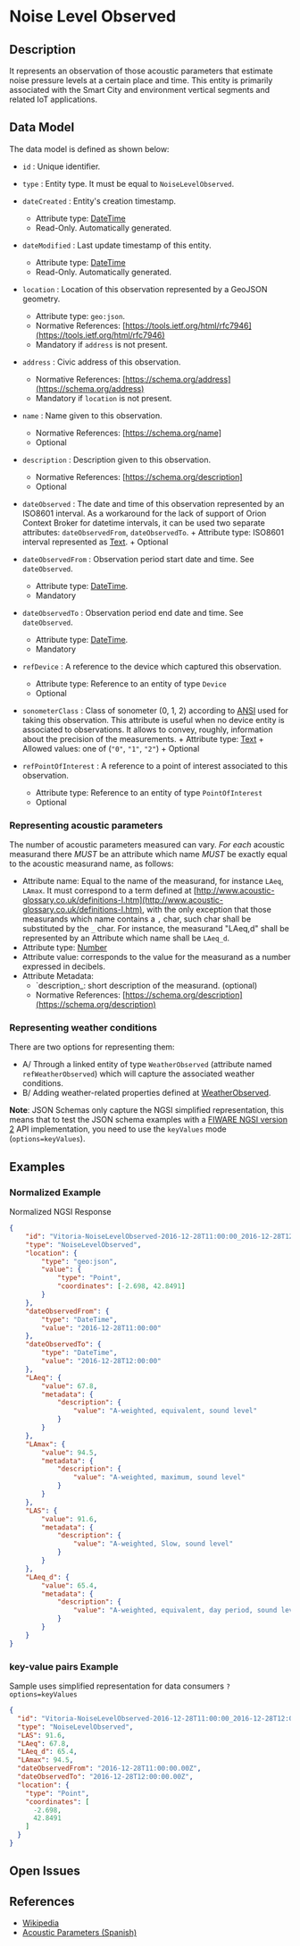# Noise Level Observed

## Description

It represents an observation of those acoustic parameters that estimate noise
pressure levels at a certain place and time. This entity is primarily associated
with the Smart City and environment vertical segments and related IoT
applications.

## Data Model

The data model is defined as shown below:

-   `id` : Unique identifier.

-   `type` : Entity type. It must be equal to `NoiseLevelObserved`.

-   `dateCreated` : Entity's creation timestamp.

    -   Attribute type: [DateTime](https://schema.org/DateTime)
    -   Read-Only. Automatically generated.

-   `dateModified` : Last update timestamp of this entity.

    -   Attribute type: [DateTime](https://schema.org/DateTime)
    -   Read-Only. Automatically generated.

-   `location` : Location of this observation represented by a GeoJSON geometry.

    -   Attribute type: `geo:json`.
    -   Normative References:
        [https://tools.ietf.org/html/rfc7946](https://tools.ietf.org/html/rfc7946)
    -   Mandatory if `address` is not present.

-   `address` : Civic address of this observation.

    -   Normative References:
        [https://schema.org/address](https://schema.org/address)
    -   Mandatory if `location` is not present.

-   `name` : Name given to this observation.

    -   Normative References: [https://schema.org/name]
    -   Optional

-   `description` : Description given to this observation.

    -   Normative References: [https://schema.org/description]
    -   Optional

-   `dateObserved` : The date and time of this observation represented by an
    ISO8601 interval. As a workaround for the lack of support of Orion Context
    Broker for datetime intervals, it can be used two separate attributes:
    `dateObservedFrom`, `dateObservedTo`. + Attribute type: ISO8601 interval
    represented as [Text](https://schema.org/Text). + Optional

-   `dateObservedFrom` : Observation period start date and time. See
    `dateObserved`.

    -   Attribute type: [DateTime](https://schema.org/DateTime).
    -   Mandatory

-   `dateObservedTo` : Observation period end date and time. See `dateObserved`.

    -   Attribute type: [DateTime](https://schema.org/DateTime).
    -   Mandatory

-   `refDevice` : A reference to the device which captured this observation.

    -   Attribute type: Reference to an entity of type `Device`
    -   Optional

-   `sonometerClass` : Class of sonometer (0, 1, 2) according to
    [ANSI](http://soundmetersource.com/ansi-standards.html) used for taking this
    observation. This attribute is useful when no device entity is associated to
    observations. It allows to convey, roughly, information about the precision
    of the measurements. + Attribute type: [Text](https://schema.org/Text) +
    Allowed values: one of (`"0"`, `"1"`, `"2"`) + Optional

-   `refPointOfInterest` : A reference to a point of interest associated to this
    observation.
    -   Attribute type: Reference to an entity of type `PointOfInterest`
    -   Optional

### Representing acoustic parameters

The number of acoustic parameters measured can vary. _For each_ acoustic
measurand there _MUST_ be an attribute which name _MUST_ be exactly equal to the
acoustic measurand name, as follows:

-   Attribute name: Equal to the name of the measurand, for instance `LAeq`,
    `LAmax`. It must correspond to a term defined at
    [http://www.acoustic-glossary.co.uk/definitions-l.htm](http://www.acoustic-glossary.co.uk/definitions-l.htm),
    with the only exception that those measurands which name contains a `,`
    char, such char shall be substituted by the `_` char. For instance, the
    measurand "LAeq,d" shall be represented by an Attribute which name shall be
    `LAeq_d`.
-   Attribute type: [Number](https://schema.org/Number)
-   Attribute value: corresponds to the value for the measurand as a number
    expressed in decibels.
-   Attribute Metadata:
    -   `description\_: short description of the measurand. (optional)
    -   Normative References:
        [https://schema.org/description](https://schema.org/description)

### Representing weather conditions

There are two options for representing them:

-   A/ Through a linked entity of type `WeatherObserved` (attribute named
    `refWeatherObserved`) which will capture the associated weather conditions.
-   B/ Adding weather-related properties defined at
    [WeatherObserved](../../../Weather/WeatherObserved/doc/spec.md).

**Note**: JSON Schemas only capture the NGSI simplified representation, this
means that to test the JSON schema examples with a
[FIWARE NGSI version 2](http://fiware.github.io/specifications/ngsiv2/stable)
API implementation, you need to use the `keyValues` mode (`options=keyValues`).

## Examples

### Normalized Example

Normalized NGSI Response

```json
{
    "id": "Vitoria-NoiseLevelObserved-2016-12-28T11:00:00_2016-12-28T12:00:00",
    "type": "NoiseLevelObserved",
    "location": {
        "type": "geo:json",
        "value": {
            "type": "Point",
            "coordinates": [-2.698, 42.8491]
        }
    },
    "dateObservedFrom": {
        "type": "DateTime",
        "value": "2016-12-28T11:00:00"
    },
    "dateObservedTo": {
        "type": "DateTime",
        "value": "2016-12-28T12:00:00"
    },
    "LAeq": {
        "value": 67.8,
        "metadata": {
            "description": {
                "value": "A-weighted, equivalent, sound level"
            }
        }
    },
    "LAmax": {
        "value": 94.5,
        "metadata": {
            "description": {
                "value": "A-weighted, maximum, sound level"
            }
        }
    },
    "LAS": {
        "value": 91.6,
        "metadata": {
            "description": {
                "value": "A-weighted, Slow, sound level"
            }
        }
    },
    "LAeq_d": {
        "value": 65.4,
        "metadata": {
            "description": {
                "value": "A-weighted, equivalent, day period, sound level"
            }
        }
    }
}
```

### key-value pairs Example

Sample uses simplified representation for data consumers `?options=keyValues`

```json
{
  "id": "Vitoria-NoiseLevelObserved-2016-12-28T11:00:00_2016-12-28T12:00:00",
  "type": "NoiseLevelObserved",
  "LAS": 91.6,
  "LAeq": 67.8,
  "LAeq_d": 65.4,
  "LAmax": 94.5,
  "dateObservedFrom": "2016-12-28T11:00:00.00Z",
  "dateObservedTo": "2016-12-28T12:00:00.00Z",
  "location": {
    "type": "Point",
    "coordinates": [
      -2.698,
      42.8491
    ]
  }
}
```

## Open Issues

## References

-   [Wikipedia](https://en.wikipedia.org/wiki/Sound_level_meter)
-   [Acoustic Parameters (Spanish)](http://www.dipucadiz.es/export/sites/default/galeria_de_ficheros/desarrollo_sostenible/docu_cursos_jornadas/acustica_planeamiento_urb/Indices-Acusticos.pdf)
